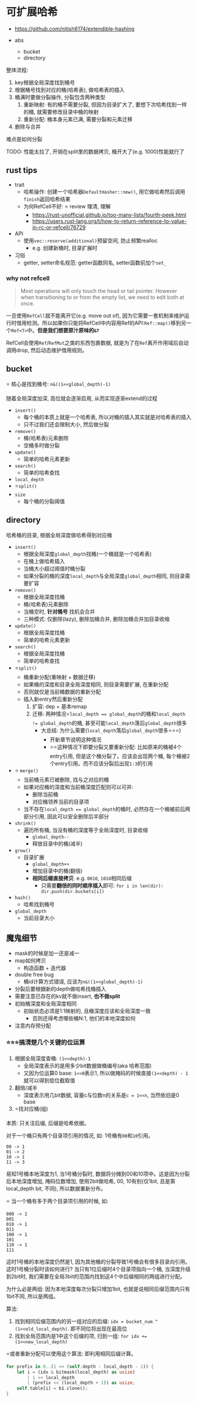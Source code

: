 # 可扩展哈希

- https://github.com/nitish6174/extendible-hashing

- abs
    * bucket
    * directory

整体流程:

1. key根据全局深度找到桶号
2. 根据桶号找到对应的桶(哈希表), 做哈希表的插入
3. 桶满时要做分裂操作, 分裂包含两种类型
    1. 重新映射: 有的桶不需要分裂, 但因为目录扩大了, 要想下次哈希找到一样的桶, 就需要修改目录中桶的映射
    2. 重新分配: 桶本身元素已满, 需要分裂和元素迁移
4. 删除与合并


难点是如何分裂

TODO: 性能太拉了, 开销在split里的数据拷贝, 桶开大了(e.g. 1000)性能就行了


## rust tips

- trait
    * 哈希操作: 创建一个哈希器`DefaultHasher::new()`, 用它做哈希然后调用`finish`返回哈希结果
    * 为何RefCell不好: ⭐ review 理清, 理解
        + https://rust-unofficial.github.io/too-many-lists/fourth-peek.html
        + https://users.rust-lang.org/t/how-to-return-reference-to-value-in-rc-or-refcell/76729
- API
    * 使用`vec::reserve(additional)`预留空间, 防止频繁realloc
        + e.g. 创建新桶时, 目录扩展时
- 习俗
    * getter, setter命名规范: getter函数同名, setter函数前加个`set_`


### why not refcell

> Most operations will only touch the head or tail pointer. However when transitioning to or from the empty list, we need to edit both at once.

一旦使用`RefCell`就不能离开它(e.g. move out of), 因为它需要一套机制来维护运行时借用检测。所以如果你只能将RefCell中内容用Ref的API:`Ref::map()`移到另一个`Ref<T>`中。**但是我们想要原汁原味的`&T`**

RefCell会使用`Ref`/`RefMut`之类的东西包裹数据, 就是为了在`Ref`离开作用域后自动调用drop, 然后动态维护借用规则。


## bucket

⭐ 核心是找到桶号: `n&((1<<global_depth)-1)`

随着全局深度加深, 高位就会逐渐启用, 从而实现逐渐extend的过程

- `insert()`
    * 每个桶的本质上就是一个哈希表, 所以对桶的插入其实就是对哈希表的插入
    * 只不过我们还会限制大小, 然后做分裂
- `remove()`
    * 桶(哈希表)元素删除
    * 空桶多时做分裂
- `update()`
    * 简单的哈希元素更新
- `search()`
    * 简单的哈希查找
- `local_depth`
- ⭐`split()`
- `size`
    * 每个桶的分裂阈值

## directory

哈希桶的目录, 根据全局深度做哈希得到对应桶

- `insert()`
    * 根据全局深度`global_depth`找桶(一个桶就是一个哈希表)
    * 在桶上做哈希插入
    * 当桶大小超过阈值时桶分裂
    * 如果分裂的桶的深度`local_depth`与全局深度`global_depth`相同, 则目录需要扩容
- `remove()`
    * 根据全局深度找桶
    * 桶(哈希表)元素删除
    * 当桶空时, **针对桶号** 找机会合并
    * 三种模式: 仅删除(lazy), 删除加桶合并, 删除加桶合并加目录收缩
- `update()`
    * 根据全局深度找桶
    * 简单的哈希元素更新
- `search()`
    * 根据全局深度找桶
    * 简单的哈希查找
- ⭐`split()`
    * 桶重新分配(重映射 + 数据迁移)
    * 如果桶的深度和目录全局深度相同, 则目录需要扩展, 在重新分配
    * 否则就仅是当前桶数据的重新分配
    * 插入新entry然后重新分配
        1. 扩容: dep + 基本remap
        2. 迁移: 两种情况⭐`local_depth == global_depth`的桶和`local_depth != global_depth`的桶, 甚至可能`local_depth`落后`global_depth`很多
            - 大总结: 为什么需要(`local_depth`落后`global_depth`很多⭐⭐⭐)
                * 开新章节说明这种情况
                * ⭐⭐这种情况下即要分裂又要重新分配: 比如原来的桶被4个entry引用, 但是这个桶分裂了。应该会出现两个桶, 每个桶被2个entry引用。而不应该分裂后出现`1:3`的引用
- ⭐ `merge()`
    * 当前桶元素已被删除, 找与之对应的桶
    * 如果对应桶的深度和当前桶深度匹配则可以可并:
        + 删除当前桶
        + 对应桶领养当前的目录项
    * 当不存在`local_depth == global_depth`的桶时, 必然存在一个桶被前后两部分引用, 因此可以安全删除后半部分
- `shrink()`
    * 遍历所有桶, 当没有桶的深度等于全局深度时, 目录收缩
        + `global_depth--`
        + 释放目录中的桶(减半)
- `grow()`
    * 目录扩展
        + `global_depth++`
        + 增加目录中的桶(翻倍)
        + **相同后缀直接拷贝**. e.g. `0010`, `1010`相同后缀
            + 只需要**翻倍的同时顺序插入**即可: `for i in len(dir): dir.push(dir.buckets[i])`
- `hash()`
    * 哈希找到桶号
- `global_depth`
    * 当前目录大小


## 魔鬼细节

- mask的时候是加一还是减一
- map如何拷贝
    * 构造函数 + 迭代器
- double free bug
    * 桶id计算方式错误, 应该为`n&((1<<global_depth)-1)`
- 分裂后要根据新的depth做哈希找桶插入
- 需要注意已存在的kv就不做insert, **也不做split**
- 初始桶深度和全局深度相同
    * 初始状态必须是1:1映射的, 且桶深度应该和全局深度一致
        + 否则还得考虑哪些桶N:1, 他们的本地深度如何
- 注意内存预分配


### ⭐⭐⭐搞清楚几个关键的位运算

1. 根据全局深度查桶: `(1<<depth)-1`
    - 全局深度表示的是用多少bit数据做桶编号(aka 哈希范围)
    - 又因为位运算0 base: `1<<0`表示1, 所以做掩码的时候直接`(1<<depth) - 1`就可以得到低位截取值
2. 翻倍/减半
    - 深度表示用几bit数据, 容量c与位数n的关系是`c = 1<<n`, 当然依旧是0 base
3. ⭐找对应桶(组)

本质: 只关注后缀, 后缀是哈希依据。

对于一个桶只有两个目录项引用的情况, 如: 1号桶有`00`和`10`引用。

```
00 -> 1
01 -> 2
10 -> 1
11 -> 3
```

易知1号桶本地深度为1, 当1号桶分裂时, 数据将分摊到00和10项中。这是因为分裂后本地深度增加, 掩码位数增加, 使用2bit做哈希, 00, 10有别(仅1bit, 且是第local_depth bit, 不同), 所以数据重新分布。

⭐ 当一个桶有多于两个目录项引用的时候, 如:

```
000 -> 1
001
010 -> 1
011
100 -> 1
101
110 -> 1
111
```

这时1号桶的本地深度仍然是1, 因为其他桶的分裂导致1号桶会有很多目录向引用。这时1号桶分裂时该如何进行? 当只有1位后缀时4个目录项指向一个桶, 当深度升级到2bit时, 我们需要在全局3bit的范围内找到这4个中后缀相同的两组进行分配。

为什么必是两组: 因为本地深度每次分裂只增加1bit, 也就是说相同后缀范围内只有1bit不同, 所以是两组。

算法: 

1. 找到相同后缀范围内的另一组对应的后缀: `idx = bucket_num ^ (1<<old_local_depth)`. 即不同位将出现在最高位
2. 找到全局范围内是1中这个后缀的项, 归到一组: `for idx += (1<<new_local_depth)`

⭐或者重新分配可以使用这个算法: 即利用相同后缀计算。

```rust
for prefix in 0..(1 << (self.depth - local_depth - 1)) {
    let i = (idx & bitmask(local_depth) as usize)
        | 1 << local_depth
        | (prefix << (local_depth + 1)) as usize;
    self.table[i] = b1.clone();
}
```




